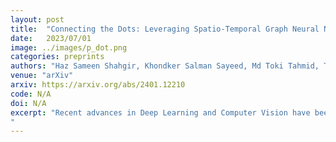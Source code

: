 ```yaml
---
layout: post
title:  "Connecting the Dots: Leveraging Spatio-Temporal Graph Neural Networks for Accurate Bangla Sign Language Recognition"
date:   2023/07/01
image: ../images/p_dot.png
categories: preprints
authors: "Haz Sameen Shahgir, Khondker Salman Sayeed, Md Toki Tahmid, Tanjeem Azwad Zaman, Md Zarif Ul Alam"
venue: "arXiv"
arxiv: https://arxiv.org/abs/2401.12210
code: N/A
doi: N/A
excerpt: "Recent advances in Deep Learning and Computer Vision have been successfully leveraged to serve marginalized communities in various contexts. One such area is Sign Language - a primary means of communication for the deaf community. However, so far, the bulk of research efforts and investments have gone into American Sign Language, and research activity into low-resource sign languages - especially Bangla Sign Language - has lagged significantly. In this research paper, we present a new word-level Bangla Sign Language dataset - BdSL40 - consisting of 611 videos over 40 words, along with two different approaches: one with a 3D Convolutional Neural Network model and another with a novel Graph Neural Network approach for the classification of BdSL40 dataset. This is the first study on word-level BdSL recognition, and the dataset was transcribed from Indian Sign Language (ISL) using the Bangla Sign Language Dictionary (1997). The proposed GNN model achieved an F1 score of 89%. The study highlights the significant lexical and semantic similarity between BdSL, West Bengal Sign Language, and ISL, and the lack of word-level datasets for BdSL in the literature. We release the dataset and source code to stimulate further research.
"
---
```

